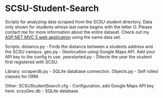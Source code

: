SCSU-Student-Search
===================

Scripts for analyzing data scraped from the SCSU student directory.
Data only shown for students whose last name begins with the letter O. 
Please contact me for more information about the entire dataset.
Check out my [ASP.NET MVC 5 web application](http://scsusearch.azurewebsites.net/) using the same data set.

Scripts:
distance.py - Finds the distance between a students address and the SCSU campus.
geo.py - Geolocation using Google Maps API. Add your API key to the config to use.
yearstarted.py - Ditects the year the student first registered with SCSU.

Library:
scraperdb.py - SQLite database connection.
Objects.py - Self rolled classes for ORM.

Other:
SCSUStudentSearch.cfg - Configuration, add Google Maps API key here.
scsuGeo.db - SQLite database.
